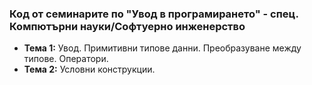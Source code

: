 ### Код от семинарите по "Увод в програмирането" - спец. Компютърни науки/Софтуерно инженерство

 - **Тема  1:**  Увод. Примитивни типове данни. Преобразуване между типове. Оператори.
 - **Тема  2:**  Условни конструкции.

